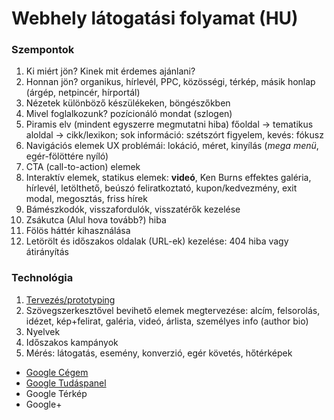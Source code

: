# Webhely látogatási folyamat (HU)

### Szempontok

1. Ki miért jön? Kinek mit érdemes ajánlani?
1. Honnan jön? organikus, hírlevél, PPC, közösségi, térkép, másik honlap (árgép, netpincér, hírportál)
1. Nézetek különböző készülékeken, böngészőkben
1. Mivel foglalkozunk? pozícionáló mondat (szlogen)
1. Piramis elv (mindent egyszerre megmutatni hiba) főoldal → tematikus aloldal → cikk/lexikon; sok információ: szétszórt figyelem, kevés: fókusz
1. Navigációs elemek UX problémái: lokáció, méret, kinyílás (*mega menü*, egér-fölöttére nyíló)
1. CTA (call-to-action) elemek
1. Interaktív elemek, statikus elemek: **videó**, Ken Burns effektes galéria, hírlevél, letölthető, beúszó feliratkoztató, kupon/kedvezmény, exit modal, megosztás, friss hírek
1. Bámészkodók, visszafordulók, visszatérők kezelése
1. Zsákutca (Alul hova tovább?) hiba
1. Fölös háttér kihasználása
1. Letörölt és időszakos oldalak (URL-ek) kezelése: 404 hiba vagy átirányítás

### Technológia

1. [Tervezés/prototyping](https://www.invisionapp.com/)
1. Szövegszerkesztővel bevihető elemek megtervezése: alcím, felsorolás, idézet, kép+felirat, galéria, videó, árlista, személyes info (author bio)
1. Nyelvek
1. Időszakos kampányok
1. Mérés: látogatás, esemény, konverzió, egér követés, hőtérképek

- [Google Cégem](https://support.google.com/business/answer/7091)
- [Google Tudáspanel](https://support.google.com/business/answer/6331288)
- Google Térkép
- Google+
